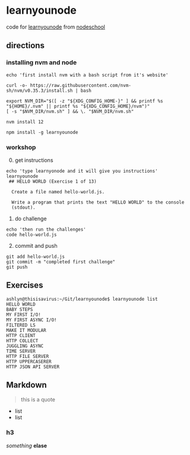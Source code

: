 # learnyounode
code for [learnyounode](https://github.com/workshopper/learnyounode) from [nodeschool](https://nodeschool.io/index.html#workshopper-list)

## directions
### installing nvm and node
```
echo 'first install nvm with a bash script from it's website'

curl -o- https://raw.githubusercontent.com/nvm-sh/nvm/v0.35.3/install.sh | bash

export NVM_DIR="$([ -z "${XDG_CONFIG_HOME-}" ] && printf %s "${HOME}/.nvm" || printf %s "${XDG_CONFIG_HOME}/nvm")"
[ -s "$NVM_DIR/nvm.sh" ] && \. "$NVM_DIR/nvm.sh" 

nvm install 12

npm install -g learnyounode
```

### workshop
0. get instructions

```
echo 'type learnyonode and it will give you instructions'
learnyounode
 ## HELLO WORLD (Exercise 1 of 13)  
   
  Create a file named hello-world.js.  
   
  Write a program that prints the text "HELLO WORLD" to the console  
  (stdout).  
```

1. do challenge

```
echo 'then run the challenges'
code hello-world.js
```

2. commit and push

```
git add hello-world.js
git commit -m "completed first challenge"
git push
```

## Exercises 
```
ashlyn@thisisavirus:~/Git/learnyounode$ learnyounode list
HELLO WORLD
BABY STEPS
MY FIRST I/O!
MY FIRST ASYNC I/O!
FILTERED LS
MAKE IT MODULAR
HTTP CLIENT
HTTP COLLECT
JUGGLING ASYNC
TIME SERVER
HTTP FILE SERVER
HTTP UPPERCASERER
HTTP JSON API SERVER
```

## Markdown
> this is a quote
- list 
- list
### h3
_something_ __elase__
